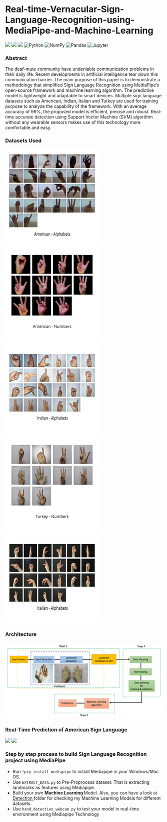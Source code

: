 # Real-time-Vernacular-Sign-Language-Recognition-using-MediaPipe-and-Machine-Learning
<a href="https://www.ijrpr.com/uploads/V2ISSUE5/IJRPR462.pdf"><img src="https://img.shields.io/badge/IJRPR-Publisher-blue"><a/> <a href="https://google.github.io/mediapipe/solutions/hands.html"><img src="https://img.shields.io/badge/Google%20Framework-MediaPipe-brightgreen"/></a> <a href="https://arxiv.org/abs/2006.10214"><img src="https://img.shields.io/badge/MediaPipe-Hands-brightgreen"/></a> <img alt="Python" src="https://img.shields.io/badge/python-%2314354C.svg?style=for-the-badge&logo=python&logoColor=white"/> <img alt="NumPy" src="https://img.shields.io/badge/numpy-%23013243.svg?style=for-the-badge&logo=numpy&logoColor=white" /> <img alt="Pandas" src="https://img.shields.io/badge/pandas-%23150458.svg?style=for-the-badge&logo=pandas&logoColor=white" /> <img alt="Jupyter" src="https://img.shields.io/badge/Jupyter-%23F37626.svg?style=for-the-badge&logo=Jupyter&logoColor=white" />
  
  
### Abstract 
The deaf-mute community have undeniable communication problems in their daily life. Recent developments in artificial intelligence tear down this communication barrier. The main purpose of this paper is to demonstrate a methodology that simplified Sign Language Recognition using MediaPipe’s open-source framework and machine learning algorithm. The predictive model is lightweight and adaptable to smart devices. Multiple sign language datasets such as American, Indian, Italian and Turkey are used for training purpose to analyze the capability of the framework. With an average accuracy of 99%, the proposed model is efficient, precise and robust. Real-time accurate detection using Support Vector Machine (SVM) algorithm without any wearable sensors makes use of this technology more comfortable and easy.
  
### Datasets Used
 <img src="Figures/Dataset_Images_TABLE%201/american_alphabets.jpg" height="300" width="300"/> <img src="Figures/Dataset_Images_TABLE 1/american_numbers.jpg" height="300" width="300"/>
  <img src="Figures/Dataset_Images_TABLE 1/indian_alphabets.jpg" height="300" width="300"/> <img src="Figures/Dataset_Images_TABLE 1/turkey_numbers.jpg" height="300" width="300"/>
  <img src="Figures/Dataset_Images_TABLE 1/Italian.jpg" height="300" width="300"/>


### Architecture
  <img src="https://github.com/arpita739/Real-time-Vernacular-Sign-Language-Recognition-using-MediaPipe-and-Machine-Learning/blob/master/Figures/FIGURE1.png">
  
### Real-Time Prediction of American Sign Language
  
 <img src="Figures/Real_time_images_FIGURE 4/Screenshot 2021-04-05 at 10.44.55 PM_auto_x2.png" width="400"/> <img src="Figures/Real_time_images_FIGURE 4/Screenshot 2021-04-05 at 10.46.01 PM_auto_x2.png" width="400"/>
  
### Step by step process to build Sign Language Recognition project using MediaPipe
  <ul>
  <li>Run <code>!pip install mediapipe</code> to install Mediapipe in your Windows/Mac OS.</li>
  <li>Use <code>EXTRACT_DATA.py</code> to Pre-Proprocess dataset. That is extracting landmarks as features using Mediapipe.</li>
  <li>Build your own <strong> Machine Learning </strong> Model. Also, you can have a look at <a href="https://github.com/arpita739/Real-time-Vernacular-Sign-Language-Recognition-using-MediaPipe-and-Machine-Learning/tree/master/Detection"/> Detection </a> folder for checking my Machine Learning Models for different datasets.</li>
  <li>Use <code>hand_detection_webcam.py</code> to test your model in real-time environment using Mediapipe Technology</li>
  </ul>
  

  
  
  
  
  
  
 
  
